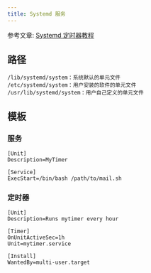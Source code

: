 ```yaml
---
title: Systemd 服务
---
```


参考文章: [Systemd 定时器教程](https://www.ruanyifeng.com/blog/2018/03/systemd-timer.html)

## 路径

```
/lib/systemd/system：系统默认的单元文件
/etc/systemd/system：用户安装的软件的单元文件
/usr/lib/systemd/system：用户自己定义的单元文件
```

## 模板

### 服务

```
[Unit]
Description=MyTimer

[Service]
ExecStart=/bin/bash /path/to/mail.sh
```

### 定时器

```
[Unit]
Description=Runs mytimer every hour

[Timer]
OnUnitActiveSec=1h
Unit=mytimer.service

[Install]
WantedBy=multi-user.target
```
